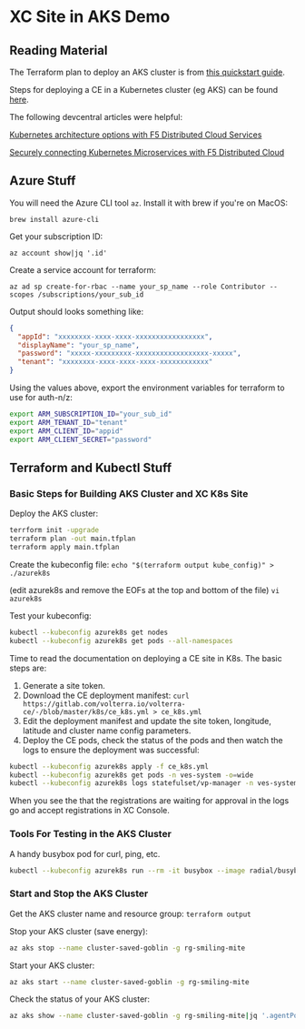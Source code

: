 # XC Site in AKS Demo

## Reading Material

The Terraform plan to deploy an AKS cluster is from [this quickstart guide](https://learn.microsoft.com/en-us/azure/aks/learn/quick-kubernetes-deploy-terraform?tabs=bash%2Cazure-cli).

Steps for deploying a CE in a Kubernetes cluster (eg AKS) can be found [here](https://docs.cloud.f5.com/docs/how-to/site-management/create-k8s-site).

The following devcentral articles were helpful:

[Kubernetes architecture options with F5 Distributed Cloud Services](https://community.f5.com/t5/technical-articles/kubernetes-architecture-options-with-f5-distributed-cloud/ta-p/306550)

[Securely connecting Kubernetes Microservices with F5 Distributed Cloud](https://community.f5.com/t5/technical-articles/securely-connecting-kubernetes-microservices-with-f5-distributed/ta-p/306100)

## Azure Stuff

You will need the Azure CLI tool `az`. Install it with brew if you're on MacOS:

`brew install azure-cli`

Get your subscription ID:

`az account show|jq '.id'`

Create a service account for terraform:

`az ad sp create-for-rbac --name your_sp_name --role Contributor --scopes /subscriptions/your_sub_id`

Output should looks something like:

```JSON
{
  "appId": "xxxxxxxx-xxxx-xxxx-xxxxxxxxxxxxxxxxx",
  "displayName": "your_sp_name",
  "password": "xxxxx-xxxxxxxxx-xxxxxxxxxxxxxxxxxx-xxxxx",
  "tenant": "xxxxxxxx-xxxx-xxxx-xxxx-xxxxxxxxxxxx"
}

```

Using the values above, export the environment variables for terraform to use for auth-n/z:

```bash
export ARM_SUBSCRIPTION_ID="your_sub_id"
export ARM_TENANT_ID="tenant"
export ARM_CLIENT_ID="appid"
export ARM_CLIENT_SECRET="password"
```

## Terraform and Kubectl Stuff

### Basic Steps for Building AKS Cluster and XC K8s Site

Deploy the AKS cluster:

```bash
terrform init -upgrade
terraform plan -out main.tfplan
terraform apply main.tfplan
```

Create the kubeconfig file:
`echo "$(terraform output kube_config)" > ./azurek8s`

(edit azurek8s and remove the EOFs at the top and bottom of the file)
`vi azurek8s`

Test your kubeconfig:
```bash
kubectl --kubeconfig azurek8s get nodes
kubectl --kubeconfig azurek8s get pods --all-namespaces
```

Time to read the documentation on deploying a CE site in K8s. The basic steps are:

1. Generate a site token.
1. Download the CE deployment manifest:
`curl https://gitlab.com/volterra.io/volterra-ce/-/blob/master/k8s/ce_k8s.yml > ce_k8s.yml`
1. Edit the deployment manifest and update the site token, longitude, latitude and cluster name config parameters.
1. Deploy the CE pods, check the status of the pods and then watch the logs to ensure the deployment was successful:

```bash
kubectl --kubeconfig azurek8s apply -f ce_k8s.yml
kubectl --kubeconfig azurek8s get pods -n ves-system -o=wide
kubectl --kubeconfig azurek8s logs statefulset/vp-manager -n ves-system -f
```

When you see the that the registrations are waiting for approval in the logs go and accept registrations in XC Console.


### Tools For Testing in the AKS Cluster

A handy busybox pod for curl, ping, etc.
```bash
kubectl --kubeconfig azurek8s run --rm -it busybox --image radial/busyboxplus:curl /bin/sh
```

### Start and Stop the AKS Cluster

Get the AKS cluster name and resource group:
```terraform output```

Stop your AKS cluster (save energy):
```bash
az aks stop --name cluster-saved-goblin -g rg-smiling-mite
```

Start your AKS cluster:
```bash
az aks start --name cluster-saved-goblin -g rg-smiling-mite
```

Check the status of your AKS cluster:
```bash
az aks show --name cluster-saved-goblin -g rg-smiling-mite|jq '.agentPoolProfiles[]|.powerState'
```
